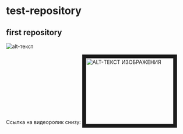 # test-repository
## first repository

![alt-текст](https://cdn-icons-png.flaticon.com/512/6702/6702860.png "Логотип")

Ссылка на видеоролик снизу:
  <a href="https://www.youtube.com/watch?v=HTMDNZOlUq4" target="_blank"><img src="https://cdn-icons-png.flaticon.com/512/6702/6702860.png" 
alt="ALT-ТЕКСТ ИЗОБРАЖЕНИЯ" width="240" height="180" border="10" /></a>